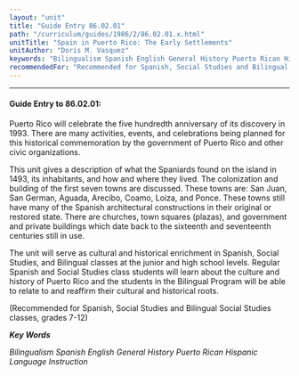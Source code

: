 ```yaml
---
layout: "unit"
title: "Guide Entry 86.02.01"
path: "/curriculum/guides/1986/2/86.02.01.x.html"
unitTitle: "Spain in Puerto Rico: The Early Settlements"
unitAuthor: "Doris M. Vasquez"
keywords: "Bilingualism Spanish English General History Puerto Rican Hispanic Language Instruction"
recommendedFor: "Recommended for Spanish, Social Studies and Bilingual Social Studies classes, grades 7-12"
---
```

<body>
<hr/>
<h4>
Guide Entry to 86.02.01:
</h4>
Puerto Rico will celebrate the five hundredth anniversary of its discovery in 1993. There are many activities, events, and celebrations being planned for this historical commemoration by the government of Puerto Rico and other civic organizations.
<p>
This unit gives a description of what the Spaniards found on the island in 1493, its inhabitants, and how and where they lived. The colonization and building of the first seven towns are discussed. These towns are: San Juan, San German, Aguada, Arecibo, Coamo, Loiza, and Ponce. These towns still have many of the Spanish architectural constructions in their original or restored state. There are churches, town squares (plazas), and government and private buildings which date back to the sixteenth and seventeenth centuries still in use.
</p>
<p>
The unit will serve as cultural and historical enrichment in Spanish, Social Studies, and Bilingual classes at the junior and high school levels. Regular Spanish and Social Studies class students will learn about the culture and history of Puerto Rico and the students in the Bilingual Program will be able to relate to and reaffirm their cultural and historical roots.
</p>
<p>
(Recommended for Spanish, Social Studies and Bilingual Social Studies classes, grades 7-12)
</p>
<p>
<b>
<i>
Key Words
</i>
</b>
<br/>
</p>
<p>
<i>
Bilingualism Spanish English General History Puerto Rican Hispanic Language Instruction
</i>
</p>
</body>